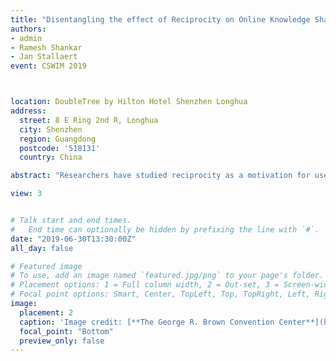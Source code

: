 ```yaml
---
title: "Disentangling the effect of Reciprocity on Online Knowledge Sharing Communities"
authors:
- admin
- Ramesh Shankar
- Jan Stallaert
event: CSWIM 2019



location: DoubleTree by Hilton Hotel Shenzhen Longhua
address:
  street: 8 E Ring 2nd R, Longhua
  city: Shenzhen
  region: Guangdong
  postcode: '518131'
  country: China

abstract: "Researchers have studied reciprocity as a motivation for users to share knowledge online. In this study, we focus on two different types of reciprocity as drivers of online contribution: ex post and ex ante reciprocity. Ex post reciprocity refers to users who receive help from others in the past, paying back by helping others. Using a quasi-experiment performed via the instrumental variable method as the identification strategy, we test whether users who receive more answers last week answer more questions in the current week on StackOverflow.com. We find a significant positive relationship between ex post reciprocity and knowledge contribution, and such a reciprocal motivation diminishes with time. Ex ante reciprocity refers to people helping others in expectation of future help from others. Using data from StackOverflow.com, we take advantage of a natural experiment with a difference-in-differences analysis and find evidence supporting the existence of ex ante reciprocity. This study offers a new taxonomy for reciprocity and new insights on how reciprocity drives online knowledge sharing."

view: 3


# Talk start and end times.
#   End time can optionally be hidden by prefixing the line with `#`.
date: "2019-06-30T13:30:00Z"
all_day: false

# Featured image
# To use, add an image named `featured.jpg/png` to your page's folder.
# Placement options: 1 = Full column width, 2 = Out-set, 3 = Screen-width
# Focal point options: Smart, Center, TopLeft, Top, TopRight, Left, Right, BottomLeft, Bottom, BottomRight
image:
  placement: 2
  caption: 'Image credit: [**The George R. Brown Convention Center**](https://www.eypae.com/client/houstonfirst-corporation/george-r-brown-convention-center)'
  focal_point: "Bottom"
  preview_only: false
---
```






